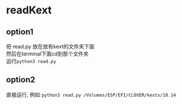 # readKext  
## option1
把 read.py 放在放有kext的文件夹下面  
然后在terminal下面cd到那个文件夹  
运行`python3 read.py`  

## option2
直接运行, 例如
`python3 read.py /Volumes/ESP/EFI/CLOVER/kexts/10.14`

